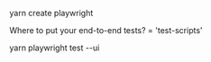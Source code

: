 yarn create playwright

Where to put your end-to-end tests? = 'test-scripts'

yarn playwright test --ui